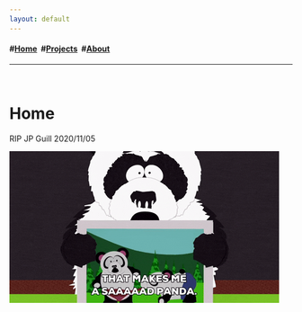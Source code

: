 ```yaml
---
layout: default
---
```

<h4>#<a href="/index">Home</a>&nbsp; #<a href="/projects">Projects</a>&nbsp; #<a href="/about">About</a></h4>
<hr>
<div class="blurb">
	<br>
	<h1>Home</h1>
	<p>RIP JP Guill 2020/11/05</p>
        <img src="/sadpanda.gif" alt="alternatetext">
</div>

